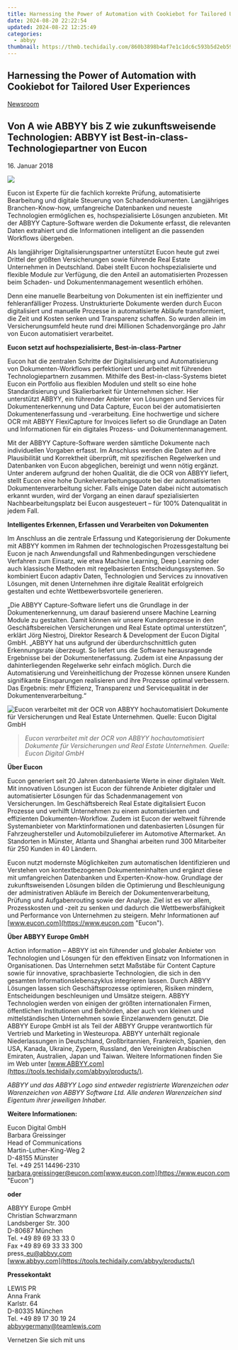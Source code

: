 ```yaml
---
title: Harnessing the Power of Automation with Cookiebot for Tailored User Experiences
date: 2024-08-20 22:22:54
updated: 2024-08-22 12:25:49
categories:
  - abbyy
thumbnail: https://thmb.techidaily.com/860b3898b4af7e1c1dc6c593b5d2eb5997c8c8e6aad583a53288672db7b6ce02.jpg
---
```


## Harnessing the Power of Automation with Cookiebot for Tailored User Experiences

[Newsroom](https://tools.techidaily.com/abbyy/products/)

## Von A wie ABBYY bis Z wie zukunftsweisende Technologien: ABBYY ist Best-in-class-Technologiepartner von Eucon

16\. Januar 2018

![](https://content.abbyy.com/-/media/project/abbyy/abbyy/branchtemplates/shutterstock_1272462163_1296-x-729.jpg?h=729&iar=0&w=1296)

Eucon ist Experte für die fachlich korrekte Prüfung, automatisierte Bearbeitung und digitale Steuerung von Schadendokumenten. Langjähriges Branchen-Know-how, umfangreiche Datenbanken und neueste Technologien ermöglichen es, hochspezialisierte Lösungen anzubieten. Mit der ABBYY Capture-Software werden die Dokumente erfasst, die relevanten Daten extrahiert und die Informationen intelligent an die passenden Workflows übergeben.

Als langjähriger Digitalisierungspartner unterstützt Eucon heute gut zwei Drittel der größten Versicherungen sowie führende Real Estate Unternehmen in Deutschland. Dabei stellt Eucon hochspezialisierte und flexible Module zur Verfügung, die den Anteil an automatisierten Prozessen beim Schaden- und Dokumentenmanagement wesentlich erhöhen.

Denn eine manuelle Bearbeitung von Dokumenten ist ein ineffizienter und fehleranfälliger Prozess. Unstrukturierte Dokumente werden durch Eucon digitalisiert und manuelle Prozesse in automatisierte Abläufe transformiert, die Zeit und Kosten senken und Transparenz schaffen. So wurden allein im Versicherungsumfeld heute rund drei Millionen Schadenvorgänge pro Jahr von Eucon automatisiert verarbeitet.

**Eucon setzt auf hochspezialisierte, Best-in-class-Partner**

Eucon hat die zentralen Schritte der Digitalisierung und Automatisierung von Dokumenten-Workflows perfektioniert und arbeitet mit führenden Technologiepartnern zusammen. Mithilfe des Best-in-class-Systems bietet Eucon ein Portfolio aus flexiblen Modulen und stellt so eine hohe Standardisierung und Skalierbarkeit für Unternehmen sicher. Hier unterstützt ABBYY, ein führender Anbieter von Lösungen und Services für Dokumentenerkennung und Data Capture, Eucon bei der automatisierten Dokumentenerfassung und -verarbeitung. Eine hochwertige und sichere OCR mit ABBYY FlexiCapture for Invoices liefert so die Grundlage an Daten und Informationen für ein digitales Prozess- und Dokumentenmanagement.

Mit der ABBYY Capture-Software werden sämtliche Dokumente nach individuellen Vorgaben erfasst. Im Anschluss werden die Daten auf ihre Plausibilität und Korrektheit überprüft, mit spezifischen Regelwerken und Datenbanken von Eucon abgeglichen, bereinigt und wenn nötig ergänzt. Unter anderem aufgrund der hohen Qualität, die die OCR von ABBYY liefert, stellt Eucon eine hohe Dunkelverarbeitungsquote bei der automatisierten Dokumentenverarbeitung sicher. Falls einige Daten dabei nicht automatisch erkannt wurden, wird der Vorgang an einen darauf spezialisierten Nachbearbeitungsplatz bei Eucon ausgesteuert – für 100% Datenqualität in jedem Fall.

**Intelligentes Erkennen, Erfassen und Verarbeiten von Dokumenten**

Im Anschluss an die zentrale Erfassung und Kategorisierung der Dokumente mit ABBYY kommen im Rahmen der technologischen Prozessgestaltung bei Eucon je nach Anwendungsfall und Rahmenbedingungen verschiedene Verfahren zum Einsatz, wie etwa Machine Learning, Deep Learning oder auch klassische Methoden mit regelbasierten Entscheidungssystemen. So kombiniert Eucon adaptiv Daten, Technologien und Services zu innovativen Lösungen, mit denen Unternehmen ihre digitale Realität erfolgreich gestalten und echte Wettbewerbsvorteile generieren.

„Die ABBYY Capture-Software liefert uns die Grundlage in der Dokumentenerkennung, um darauf basierend unsere Machine Learning Module zu gestalten. Damit können wir unsere Kundenprozesse in den Geschäftsbereichen Versicherungen und Real Estate optimal unterstützen“, erklärt Jörg Niestroj, Direktor Research & Development der Eucon Digital GmbH. „ABBYY hat uns aufgrund der überdurchschnittlich guten Erkennungsrate überzeugt. So liefert uns die Software herausragende Ergebnisse bei der Dokumentenerfassung. Zudem ist eine Anpassung der dahinterliegenden Regelwerke sehr einfach möglich. Durch die Automatisierung und Vereinheitlichung der Prozesse können unsere Kunden signifikante Einsparungen realisieren und ihre Prozesse optimal verbessern. Das Ergebnis: mehr Effizienz, Transparenz und Servicequalität in der Dokumentenverarbeitung.“  
  
![Eucon verarbeitet mit der OCR von ABBYY hochautomatisiert Dokumente für Versicherungen und Real Estate Unternehmen. Quelle: Eucon Digital GmbH](https://static1.abbyy.com/abbyycommedia/18859/eucon_dokumenten_scan_validierung_video_1500x792px_15.jpg)

> _Eucon verarbeitet mit der OCR von ABBYY hochautomatisiert Dokumente für Versicherungen und Real Estate Unternehmen. Quelle: Eucon Digital GmbH_

**Über Eucon**

Eucon generiert seit 20 Jahren datenbasierte Werte in einer digitalen Welt. Mit innovativen Lösungen ist Eucon der führende Anbieter digitaler und automatisierter Lösungen für das Schadenmanagement von Versicherungen. Im Geschäftsbereich Real Estate digitalisiert Eucon Prozesse und verhilft Unternehmen zu einem automatisierten und effizienten Dokumenten-Workflow. Zudem ist Eucon der weltweit führende Systemanbieter von Marktinformationen und datenbasierten Lösungen für Fahrzeughersteller und Automobilzulieferer im Automotive Aftermarket. An Standorten in Münster, Atlanta und Shanghai arbeiten rund 300 Mitarbeiter für 250 Kunden in 40 Ländern.

Eucon nutzt modernste Möglichkeiten zum automatischen Identifizieren und Verstehen von kontextbezogenen Dokumenteninhalten und ergänzt diese mit umfangreichen Datenbanken und Experten-Know-how. Grundlage der zukunftsweisenden Lösungen bilden die Optimierung und Beschleunigung der administrativen Abläufe im Bereich der Dokumentenverarbeitung, Prüfung und Aufgabenrouting sowie der Analyse. Ziel ist es vor allem, Prozesskosten und -zeit zu senken und dadurch die Wettbewerbsfähigkeit und Performance von Unternehmen zu steigern. Mehr Informationen auf [www.eucon.com](https://www.eucon.com "Eucon").

**Über ABBYY Europe GmbH**

Action information – ABBYY ist ein führender und globaler Anbieter von Technologien und Lösungen für den effektiven Einsatz von Informationen in Organisationen. Das Unternehmen setzt Maßstäbe für Content Capture sowie für innovative, sprachbasierte Technologien, die sich in den gesamten Informationslebenszyklus integrieren lassen. Durch ABBYY Lösungen lassen sich Geschäftsprozesse optimieren, Risiken mindern, Entscheidungen beschleunigen und Umsätze steigern. ABBYY Technologien werden von einigen der größten internationalen Firmen, öffentlichen Institutionen und Behörden, aber auch von kleinen und mittelständischen Unternehmen sowie Einzelanwendern genutzt. Die ABBYY Europe GmbH ist als Teil der ABBYY Gruppe verantwortlich für Vertrieb und Marketing in Westeuropa. ABBYY unterhält regionale Niederlassungen in Deutschland, Großbritannien, Frankreich, Spanien, den USA, Kanada, Ukraine, Zypern, Russland, den Vereinigten Arabischen Emiraten, Australien, Japan und Taiwan. Weitere Informationen finden Sie im Web unter [www.ABBYY.com](https://tools.techidaily.com/abbyy/products/).

_ABBYY und das ABBYY Logo sind entweder registrierte Warenzeichen oder Warenzeichen von ABBYY Software Ltd. Alle anderen Warenzeichen sind Eigentum ihrer jeweiligen Inhaber._ 

**Weitere Informationen:**

Eucon Digital GmbH  
Barbara Greissinger  
Head of Communications  
Martin-Luther-King-Weg 2  
D-48155 Münster  
Tel. +49 251 14496-2310  
[barbara.greissinger@eucon.com](https://tools.techidaily.com/abbyy/products/)[www.eucon.com](https://www.eucon.com "Eucon")

**oder**

ABBYY Europe GmbH  
Christian Schwarzmann  
Landsberger Str. 300  
D-80687 München  
Tel. +49 89 69 33 33 0  
Fax +49 89 69 33 33 300  
press\_eu@abbyy.com   
[www.abbyy.com](https://tools.techidaily.com/abbyy/products/)

**Pressekontakt**

LEWIS PR  
Anna Frank  
Karlstr. 64  
D-80335 München  
Tel. +49 89 17 30 19 24  
[abbyygermany@teamlewis.com](https://tools.techidaily.com/abbyy/products/)  
  
  
Vernetzen Sie sich mit uns

<ins class="adsbygoogle"
     style="display:block"
     data-ad-format="autorelaxed"
     data-ad-client="ca-pub-7571918770474297"
     data-ad-slot="1223367746"></ins>



<ins class="adsbygoogle"
     style="display:block"
     data-ad-client="ca-pub-7571918770474297"
     data-ad-slot="8358498916"
     data-ad-format="auto"
     data-full-width-responsive="true"></ins>
